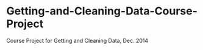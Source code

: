 Getting-and-Cleaning-Data-Course-Project
========================================

Course Project for Getting and Cleaning Data, Dec. 2014
